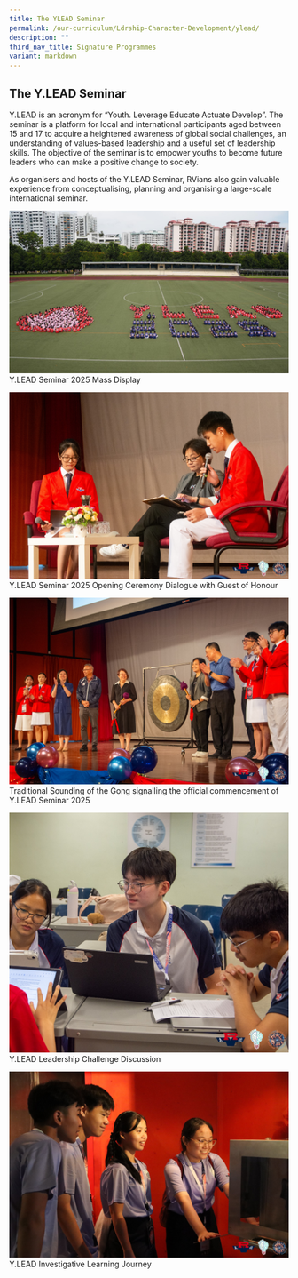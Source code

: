 ```yaml
---
title: The YLEAD Seminar
permalink: /our-curriculum/Ldrship-Character-Development/ylead/
description: ""
third_nav_title: Signature Programmes
variant: markdown
---
```

## The Y.LEAD Seminar

Y.LEAD is an acronym for “Youth. Leverage Educate Actuate Develop”. The seminar is a platform for local and international participants aged between 15 and 17 to acquire a heightened awareness of global social challenges, an understanding of values-based leadership and a useful set of leadership skills. The objective of the seminar is to empower youths to become future leaders who can make a positive change to society.

As organisers and hosts of the Y.LEAD Seminar, RVians also gain valuable experience from conceptualising, planning and organising a large-scale international seminar.

![](/images/2025/formation_2025.jpg)
Y.LEAD Seminar 2025 Mass Display

![](/images/2025/dialogue_stage.jpg)
Y.LEAD Seminar 2025 Opening Ceremony Dialogue with Guest of Honour 

![](/images/2025/SLs_stage.jpg)
Traditional Sounding of the Gong signalling the official commencement of Y.LEAD Seminar 2025 

![](/images/2025/student_collaboration.jpg)
Y.LEAD Leadership Challenge Discussion

![](/images/2025/student_media.jpg)
Y.LEAD Investigative Learning Journey